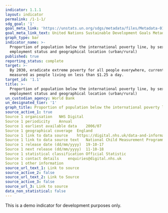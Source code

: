 ```yaml
---
indicator: 1.1.1
layout: indicator
permalink: /1-1-1/
sdg_goal: '1'
goal_meta_link: 'https://unstats.un.org/sdgs/metadata/files/Metadata-01-01-01a.pdf'
goal_meta_link_text: United Nations Sustainable Development Goals Metadata (pdf 894kB)
graph_type: bar
indicator_name: >-
  Proportion of population below the international poverty line, by sex, age,
  employment status and geographical location (urban/rural)
published: true
reporting_status: complete
target: >-
  By 2030, eradicate extreme poverty for all people everywhere, currently
  measured as people living on less than $1.25 a day.
target_id: '1.1'
title: >-
  Proportion of population below the international poverty line, by sex, age,
  employment status and geographical location (urban/rural)
un_custodian_agency: World Bank
un_designated_tier: '1'
graph_title: Proportion of population below the international poverty line
source_active_1: true
Source 1 organisation	NHS Digital
Source 1 periodicity	Annual
Source 1 earliest available data	2006/07
Source 1 geographical coverage	England
Source 1 link to data source	https://digital.nhs.uk/data-and-information/publications/statistical/national-child-measurement-programme/2016-17-school-year
Source 1 link to data source text	National Child Measurement Programme 
Source 1 release date (dd/mm/yyyy)	19-10-17
Source 1 next release (dd/mm/yyyy)	11-10-18
Source 1 statistical classification	Official Statistic
Source 1 contact details	enquiries@digital.nhs.uk
Source 1 other information
source_url_text_1: Link to source
source_active_2: false
source_url_text_2: Link to Source
source_active_3: false
source_url_3: Link to source
data_non_statistical: false
---
```

This is a demo indicator for development purposes only.
